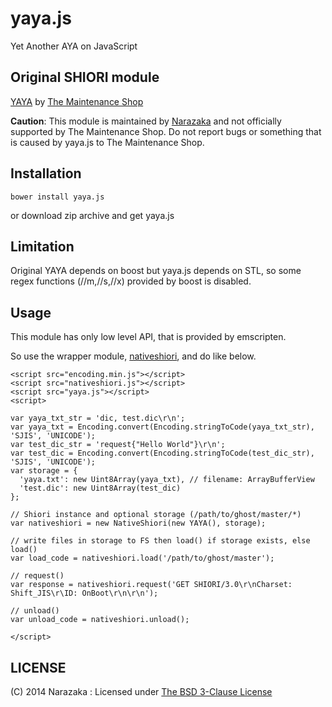 yaya.js
=======================================

Yet Another AYA on JavaScript

Original SHIORI module
---------------------------------------

[YAYA](https://code.google.com/p/yaya-shiori/) by [The Maintenance Shop](http://ms.shillest.net/)

**Caution**:
This module is maintained by [Narazaka](http://narazaka.net/) and not officially supported by The Maintenance Shop.
Do not report bugs or something that is caused by yaya.js to The Maintenance Shop.

Installation
---------------------------------------

    bower install yaya.js

or download zip archive and get yaya.js

Limitation
---------------------------------------

Original YAYA depends on boost but yaya.js depends on STL, so some regex functions (//m,//s,//x) provided by boost is disabled.

Usage
---------------------------------------

This module has only low level API, that is provided by emscripten.

So use the wrapper module, [nativeshiori](https://github.com/Narazaka/nativeshiori), and do like below.

    <script src="encoding.min.js"></script>
    <script src="nativeshiori.js"></script>
    <script src="yaya.js"></script>
    <script>
    
    var yaya_txt_str = 'dic, test.dic\r\n';
    var yaya_txt = Encoding.convert(Encoding.stringToCode(yaya_txt_str), 'SJIS', 'UNICODE');
    var test_dic_str = 'request{"Hello World"}\r\n';
    var test_dic = Encoding.convert(Encoding.stringToCode(test_dic_str), 'SJIS', 'UNICODE');
    var storage = {
      'yaya.txt': new Uint8Array(yaya_txt), // filename: ArrayBufferView
      'test.dic': new Uint8Array(test_dic)
    };
    
    // Shiori instance and optional storage (/path/to/ghost/master/*)
    var nativeshiori = new NativeShiori(new YAYA(), storage);
    
    // write files in storage to FS then load() if storage exists, else load()
    var load_code = nativeshiori.load('/path/to/ghost/master'); 
    
    // request()
    var response = nativeshiori.request('GET SHIORI/3.0\r\nCharset: Shift_JIS\r\ID: OnBoot\r\n\r\n');
    
    // unload()
    var unload_code = nativeshiori.unload();
    
    </script>

LICENSE
--------------------------------

(C) 2014 Narazaka : Licensed under [The BSD 3-Clause License](http://narazaka.net/license/BSD3?2014)
